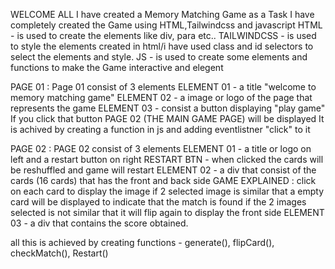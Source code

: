 WELCOME ALL
I have created a Memory Matching Game as a Task 
I have completely created the Game using HTML,Tailwindcss and javascript
HTML - is used to create the elements like div, para etc..
TAILWINDCSS - is used to style the elements created in html/i have used class and id selectors to select the elements and style.
JS - is used to create some elements and functions to make the Game interactive and elegent

PAGE 01 :
Page 01 consist of 3 elements
ELEMENT 01 - a title "welcome to memory matching game"
ELEMENT 02 - a image or logo of the page that represents the game 
ELEMENT 03 - consist a button displaying "play game" 
If you click that button PAGE 02 (THE MAIN GAME PAGE) will be displayed
It is achived by creating a function in js and adding eventlistner "click" to it

PAGE 02 :
PAGE 02 consist of 3 elements
ELEMENT 01 - a title or logo on left and a restart button on right
RESTART BTN - when clicked the cards will be reshuffled and game will restart
ELEMENT 02 - a div that consist of the cards (16 cards) that has the front and back side
GAME EXPLAINED :
click on each card to display the image if 2 selected image is similar that a empty card will be displayed to indicate that the match is found
if the 2 images selected is not similar that it will flip again to display the front side
ELEMENT 03 - a div that contains the score obtained.

all this is achieved by creating functions - generate(), flipCard(), checkMatch(), Restart()



